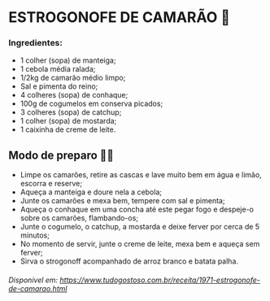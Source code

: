 # ESTROGONOFE DE CAMARÃO :shrimp:

### Ingredientes:

* 1 colher (sopa) de manteiga;
* 1 cebola média ralada;
* 1/2kg de camarão médio limpo;
* Sal e pimenta do reino;
* 4 colheres (sopa) de conhaque;
* 100g de cogumelos em conserva picados;
* 3 colheres (sopa) de catchup;
* 1 colher (sopa) de mostarda;
* 1 caixinha de creme de leite.

## Modo de preparo :man_cook:

* Limpe os camarões, retire as cascas e lave muito bem em água e limão, escorra e reserve;
* Aqueça a manteiga e doure nela a cebola;
* Junte os camarões e mexa bem, tempere com sal e pimenta;
* Aqueça o conhaque em uma concha até este pegar fogo e despeje-o sobre os camarões, flambando-os;
* Junte o cogumelo, o catchup, a mostarda e deixe ferver por cerca de 5 minutos;
* No momento de servir, junte o creme de leite, mexa bem e aqueça sem ferver;
* Sirva o strogonoff acompanhado de arroz branco e batata palha.



###### Disponivel em: https://www.tudogostoso.com.br/receita/1971-estrogonofe-de-camarao.html

###### 

